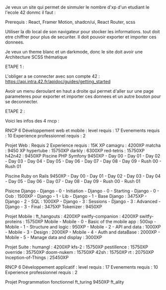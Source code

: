 Je veux un site qui permet de sinmuler le nombre d'xp d'un etudiant le l'ecole 42
donmc il faut :

Prerequis :
React, Framer Motion, shadcn/ui, React Router, scss

Utiliser la db local de son navigateur pour stocker les informations. tout doit etre chiffrer pour plus de securiter.
Il doit pouvoir exporter et importer ces donnees.

Je veux un theme blanc et un darkmode, donc le site doit avoir une Architecture SCSS thématique

ETAPE 1 :

L'obliger a se connecter avec son compte 42 :
https://api.intra.42.fr/apidoc/guides/getting_started

Avoir un menu deroulant en haut a droite qui permet d'aller sur une page parameteres pour exporter et importer ces donnees et un autre bouton pour se deconnecter.

ETAPE 2 :

Voici les infos des 4 rncp :

RNCP 6 Développement web et mobile :
level requis : 17
Evenements requis : 10
Experience professionnel requis : 2

Projet Web :
Requis 2
Experience requis : 15K XP
camagru : 4200XP
matcha : 9450 XP
hypertube : 15750XP
darkly : 6300XP
red-tetris : 15750XP
h42n42 : 9450XP
Piscine PHP Symfony 9450XP
    - Day 00
    - Day 01
    - Day 02
    - Day 03
    - Day 04
    - Day 05
    - Day 06
    - Day 07
    - Day 08
    - Day 09
    - Rush 00
    - Rush 01

Piscine Ruby on Rails 9450XP
    - Day 00
    - Day 01
    - Day 02
    - Day 03
    - Day 04
    - Day 05
    - Day 06
    - Day 07
    - Day 08
    - Day 09
    - Rush 00
    - Rush 01

Pisicne Django
    - Django - 0 - Initiation
    - Django - 0 - Starting
    - Django - 0 - Oob : 1500XP
    - Django - 1 - Lib
    - Django - 1 - Base Django : 3475XP
    - Django - 2 - SQL : 1000XP
    - Django - 3 : Sessions
    - Django - 3 : Advanced
    - Django - 3 - Final : 3475XP
Tokenizer : 9450XP

Projet Mobile :
ft_hangouts : 4200XP
switfy-companion : 4200XP
switfy-proteins : 15750XP
Mobile
    - Mobile - 0 - Basic of the mobile app : 500xp
    - Mobile - 1 - Structure and logic : 950XP
    - Mobile - 2 - API and data : 1000XP
    - Mobile - 3 - Design : 2000XP
    - Mobile - 4 - Auth and dataBase : 2000XP
    - Mobile - 5 - Manage data and display : 3000XP

Projet Suite :
humangl : 4200XP
kfs-2 : 15750XP
pestillence : 15750XP
override : 35750XP
doom-nukem : 15750XP
42sh : 15750XP
rt : 20750XP
Inception-of-Things : 25450XP

RNCP 6 Développement applicatif :
level requis : 17
Evenements requis : 10
Experience professionnel requis : 2

Projet Programmation fonctionnel
ft_turing 9450XP
ft_ality